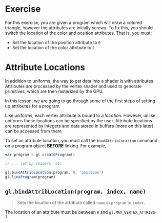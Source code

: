 # Exercise

For this exercise, you are given a program which will draw a colored triangle, however the attributes are initially screwy.  To fix this, you should switch the location of the color and position attributes.  That is, you must:

* Set the location of the position attribute to `0`
* Set the location of the color attribute to `1`

# Attribute Locations

In addition to uniforms, the way to get data into a shader is with attributes.  Attributes are processed by the vertex shader and used to generate primitives, which are then rasterized by the GPU.

In this lesson, we are going to go through some of the first steps of setting up attributes for a program.

Like uniforms, each vertex attribute is bound to a *location*. However, unlike uniforms these locations can be specified by the user. Attribute locations are represented by integers and data stored in buffers (more on this later) can be accessed from them.

To set an attribute location, you must call the `bindAttribLocation` command on a program object **BEFORE** linking. For example,

```javascript
var program = gl.createProgram()

// ... set up shaders, etc.

gl.bindAttribLocation(program, 0, 'position')
gl.linkProgram(program)
```

## `gl.bindAttribLocation(program, index, name)`
> Sets the location of the attribute called `name` in `program` to `index`.

The location of an attribute must be between `0` and `gl.MAX_VERTEX_ATTRIBS-1`
